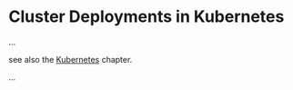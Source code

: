 Cluster Deployments in Kubernetes
=================================

... 

see also the [Kubernetes](../../Kubernetes/README.md) chapter.

...